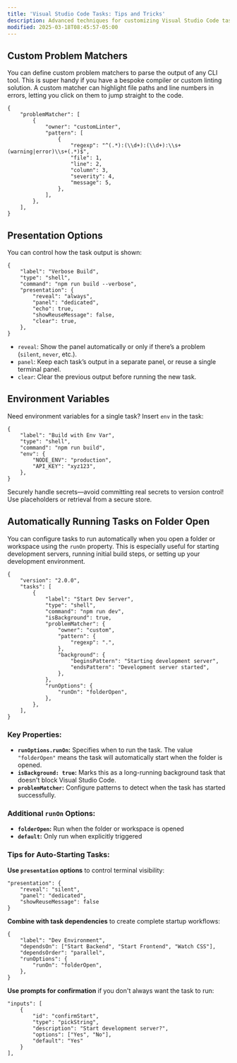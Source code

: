 ```yaml
---
title: 'Visual Studio Code Tasks: Tips and Tricks'
description: Advanced techniques for customizing Visual Studio Code tasks with problem matchers, presentation options, and environment variables
modified: 2025-03-18T08:45:57-05:00
---
```


## Custom Problem Matchers

You can define custom problem matchers to parse the output of any CLI tool. This is super handy if you have a bespoke compiler or custom linting solution. A custom matcher can highlight file paths and line numbers in errors, letting you click on them to jump straight to the code.

```jsonc
{
	"problemMatcher": [
		{
			"owner": "customLinter",
			"pattern": [
				{
					"regexp": "^(.*):(\\d+):(\\d+):\\s+(warning|error)\\s+(.*)$",
					"file": 1,
					"line": 2,
					"column": 3,
					"severity": 4,
					"message": 5,
				},
			],
		},
	],
}
```

## Presentation Options

You can control how the task output is shown:

```jsonc
{
	"label": "Verbose Build",
	"type": "shell",
	"command": "npm run build --verbose",
	"presentation": {
		"reveal": "always",
		"panel": "dedicated",
		"echo": true,
		"showReuseMessage": false,
		"clear": true,
	},
}
```

- `reveal`: Show the panel automatically or only if there’s a problem (`silent`, `never`, etc.).
- `panel`: Keep each task’s output in a separate panel, or reuse a single terminal panel.
- `clear`: Clear the previous output before running the new task.

## Environment Variables

Need environment variables for a single task? Insert `env` in the task:

```jsonc
{
	"label": "Build with Env Var",
	"type": "shell",
	"command": "npm run build",
	"env": {
		"NODE_ENV": "production",
		"API_KEY": "xyz123",
	},
}
```

Securely handle secrets—avoid committing real secrets to version control! Use placeholders or retrieval from a secure store.

## Automatically Running Tasks on Folder Open

You can configure tasks to run automatically when you open a folder or workspace using the `runOn` property. This is especially useful for starting development servers, running initial build steps, or setting up your development environment.

```jsonc
{
	"version": "2.0.0",
	"tasks": [
		{
			"label": "Start Dev Server",
			"type": "shell",
			"command": "npm run dev",
			"isBackground": true,
			"problemMatcher": {
				"owner": "custom",
				"pattern": {
					"regexp": ".",
				},
				"background": {
					"beginsPattern": "Starting development server",
					"endsPattern": "Development server started",
				},
			},
			"runOptions": {
				"runOn": "folderOpen",
			},
		},
	],
}
```

### Key Properties:

- **`runOptions.runOn`:** Specifies when to run the task. The value `"folderOpen"` means the task will automatically start when the folder is opened.
- **`isBackground: true`:** Marks this as a long-running background task that doesn't block Visual Studio Code.
- **`problemMatcher`:** Configure patterns to detect when the task has started successfully.

### Additional `runOn` Options:

- **`folderOpen`:** Run when the folder or workspace is opened
- **`default`:** Only run when explicitly triggered

### Tips for Auto-Starting Tasks:

**Use `presentation` options** to control terminal visibility:

```jsonc
"presentation": {
	"reveal": "silent",
	"panel": "dedicated",
	"showReuseMessage": false
}
```

**Combine with task dependencies** to create complete startup workflows:

```jsonc
{
	"label": "Dev Environment",
	"dependsOn": ["Start Backend", "Start Frontend", "Watch CSS"],
	"dependsOrder": "parallel",
	"runOptions": {
		"runOn": "folderOpen",
	},
}
```

**Use prompts for confirmation** if you don't always want the task to run:

```jsonc
"inputs": [
	{
		"id": "confirmStart",
		"type": "pickString",
		"description": "Start development server?",
		"options": ["Yes", "No"],
		"default": "Yes"
	}
],
```
